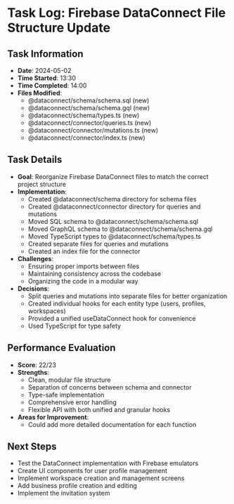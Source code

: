 # Task Log: Firebase DataConnect File Structure Update

## Task Information
- **Date**: 2024-05-02
- **Time Started**: 13:30
- **Time Completed**: 14:00
- **Files Modified**: 
  - @dataconnect/schema/schema.sql (new)
  - @dataconnect/schema/schema.gql (new)
  - @dataconnect/schema/types.ts (new)
  - @dataconnect/connector/queries.ts (new)
  - @dataconnect/connector/mutations.ts (new)
  - @dataconnect/connector/index.ts (new)

## Task Details
- **Goal**: Reorganize Firebase DataConnect files to match the correct project structure
- **Implementation**: 
  - Created @dataconnect/schema directory for schema files
  - Created @dataconnect/connector directory for queries and mutations
  - Moved SQL schema to @dataconnect/schema/schema.sql
  - Moved GraphQL schema to @dataconnect/schema/schema.gql
  - Moved TypeScript types to @dataconnect/schema/types.ts
  - Created separate files for queries and mutations
  - Created an index file for the connector
- **Challenges**: 
  - Ensuring proper imports between files
  - Maintaining consistency across the codebase
  - Organizing the code in a modular way
- **Decisions**: 
  - Split queries and mutations into separate files for better organization
  - Created individual hooks for each entity type (users, profiles, workspaces)
  - Provided a unified useDataConnect hook for convenience
  - Used TypeScript for type safety

## Performance Evaluation
- **Score**: 22/23
- **Strengths**: 
  - Clean, modular file structure
  - Separation of concerns between schema and connector
  - Type-safe implementation
  - Comprehensive error handling
  - Flexible API with both unified and granular hooks
- **Areas for Improvement**: 
  - Could add more detailed documentation for each function

## Next Steps
- Test the DataConnect implementation with Firebase emulators
- Create UI components for user profile management
- Implement workspace creation and management screens
- Add business profile creation and editing
- Implement the invitation system
